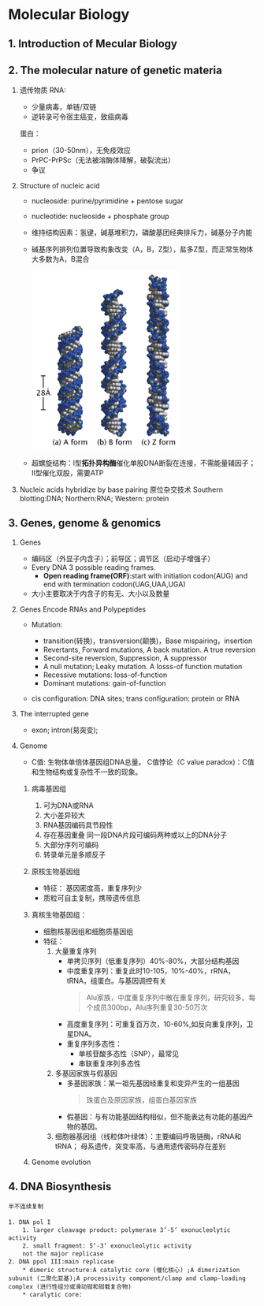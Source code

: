 # Molecular Biology

## 1. Introduction of Mecular Biology

## 2. The molecular nature of genetic materia

1. 遗传物质
    RNA:

    * 少量病毒，单链/双链
    * 逆转录可令宿主癌变，致癌病毒

    蛋白：

    * prion（30-50nm），无免疫效应
    * PrPC-PrPSc（无法被溶酶体降解，破裂流出）
    * 争议

2. Structure of nucleic acid

    * nucleoside: purine/pyrimidine + pentose sugar 
    * nucleotide: nucleoside + phosphate group
    * 维持结构因素：氢键，碱基堆积力，磷酸基团经典排斥力，碱基分子内能
    * 碱基序列排列位置导致构象改变（A，B，Z型），盐多Z型，而正常生物体大多数为A，B混合

        <img src ="./Pictures/MB1.png" width = 300px/>

    * 超螺旋结构：I型**拓扑异构酶**催化单股DNA断裂在连接，不需能量辅因子；II型催化双股，需要ATP

3. Nucleic acids hybridize by base pairing 
    原位杂交技术
    Southern blotting:DNA; Northern:RNA; Western: protein

## 3. Genes, genome & genomics

1. Genes

    * 编码区（外显子内含子）；前导区；调节区（启动子增强子）
    * Every DNA 3 possible reading frames.
        * **Open reading frame(ORF)**:start with initiation codon(AUG) and end with termination codon(UAG,UAA,UGA)
    * 大小主要取决于内含子的有无、大小以及数量

2. Genes Encode RNAs and Polypeptides

    * Mutation:
        * transition(转换)，transversion(颠换)，Base mispairing，insertion
        * Revertants, Forward mutations, A back mutation. A true reversion
        * Second-site reversion, Suppression, A suppressor
        * A null mutation; Leaky mutation. A losss-of function mutation
        * Recessive mutations: loss-of-function
        * Dominant mutations: gain-of-function

    * cis configuration: DNA sites; trans configuration: protein or RNA
3. The interrupted gene
    * exon; intron(易突变);

4. Genome
    * C值: 生物体单倍体基因组DNA总量。
        C值悖论（C value paradox)：C值和生物结构或复杂性不一致的现象。

    1. 病毒基因组
        1. 可为DNA或RNA
        2. 大小差异较大
        3. RNA基因编码具节段性
        4. 存在基因重叠
            同一段DNA片段可编码两种或以上的DNA分子
        5. 大部分序列可编码
        6. 转录单元是多顺反子
    2. 原核生物基因组
        * 特征： 基因密度高，重复序列少
        * 质粒可自主复制，携带遗传信息

    3. 真核生物基因组：
        * 细胞核基因组和细胞质基因组
        * 特征：
            1. 大量重复序列
                * 单拷贝序列（低重复序列）40%-80%，大部分结构基因
                * 中度重复序列：重复此时10-105，10%-40%，rRNA，tRNA，组蛋白。与基因调控有关
                    > Alu家族，中度重复序列中散在重复序列，研究较多。每个成员300bp，Alu序列重复30-50万次
                * 高度重复序列：可重复百万次，10-60%,如反向重复序列，卫星DNA。
                * 重复序列多态性：
                    * 单核苷酸多态性（SNP），最常见
                    * 串联重复序列多态性
            2. 多基因家族与假基因
                * 多基因家族：某一祖先基因经重复和变异产生的一组基因
                    > 珠蛋白及原因家族，组蛋白基因家族
                * 假基因：与有功能基因结构相似，但不能表达有功能的基因产物的基因。
            3. 细胞器基因组（线粒体叶绿体）：主要编码呼吸链酶，rRNA和tRNA； 母系遗传，突变率高，与通用遗传密码存在差别

    4. Genome evolution

## 4. DNA Biosynthesis

    半不连续复制

    1. DNA pol I
        1. larger cleavage product: polymerase 3‘-5’ exonucleolytic activity
        2. small fragment: 5‘-3’ exonucleolytic activity
        not the major replicase
    2. DNA ppol III:main replicase
        * dimeric structure:A catalytic core (催化核心) ;A dimerization subunit (二聚化亚基);A processivity component/clamp and clamp-loading complex (进行性组分或滑动钳和钳载复合物)
        * caralytic core:
